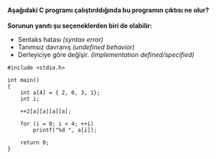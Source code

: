 #### Aşağıdaki C programı çalıştırıldığında bu programın çıktısı ne olur?

**Sorunun yanıtı şu seçeneklerden biri de olabilir:**
+ Sentaks hatası *(syntax error)*
+ Tanımsız davranış *(undefined behavior)*
+ Derleyiciye göre değişir. *(implementation defined/specified)*


```
#include <stdio.h>

int main()
{
	int a[4] = { 2, 0, 3, 1};
	int i;

	++2[a][a][a][a];

	for (i = 0; i < 4; ++i)
		printf("%d ", a[i]);
	
	return 0;
}
```
